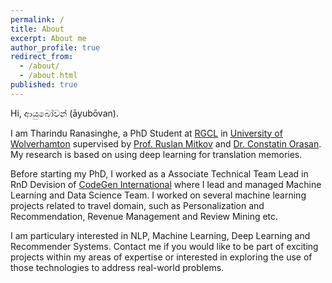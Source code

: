 ```yaml
---
permalink: /
title: About
excerpt: About me
author_profile: true
redirect_from:
  - /about/
  - /about.html
published: true
---
```


Hi, ආයුබෝවන්  (āyubōvan).

I am Tharindu Ranasinghe, a PhD Student at [RGCL](http://rgcl.wlv.ac.uk/) in [University of Wolverhamton](https://www.wlv.ac.uk/) supervised by [Prof. Ruslan Mitkov](https://www.wlv.ac.uk/research/institutes-and-centres/riilp---research-institute-in-information-and-lan/research-group-of-computational-linguistics/staff-at-rgcl/professor-mitkov/) and [Dr. Constatin Orasan](http://pers-www.wlv.ac.uk/~in6093/). My research is based on using deep learning for translation memories. 

Before starting my PhD, I worked as a Associate Technical Team Lead in RnD Devision of [CodeGen International](http://www.codegen.co.uk/) where I lead and managed Machine Learning and Data Science Team. I worked on several machine learning projects related to travel domain, such as Personalization and Recommendation, Revenue Management and Review Mining etc. 

I am particulary interested in NLP, Machine Learning, Deep Learning and Recommender Systems. Contact me if you would like to be part of exciting projects within my areas of expertise or interested in exploring the use of those technologies to address real-world problems.


